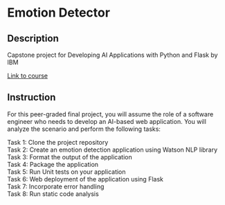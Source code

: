 # Emotion Detector
## Description
Capstone project for Developing AI Applications with Python and Flask by IBM

[Link to course](https://www.coursera.org/programs/program-8-wchpm/learn/python-project-for-ai-application-development)

## Instruction
For this peer-graded final project, you will assume the role of a software engineer who needs to develop an AI-based web application. You will analyze the scenario and perform the following tasks:

Task 1: Clone the project repository <br>
Task 2: Create an emotion detection application using Watson NLP library <br>
Task 3: Format the output of the application <br>
Task 4: Package the application <br>
Task 5: Run Unit tests on your application <br>
Task 6: Web deployment of the application using Flask <br>
Task 7: Incorporate error handling <br>
Task 8: Run static code analysis <br>
